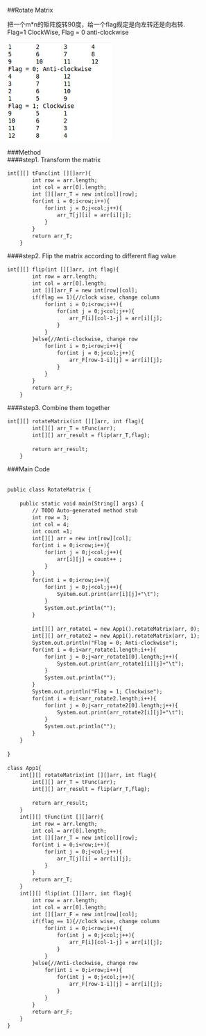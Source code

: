##Rotate Matrix       
     
把一个m*n的矩阵旋转90度，给一个flag规定是向左转还是向右转.        
Flag=1 ClockWise, Flag = 0 anti-clockwise               
         
![Example](DataStructure/img/3-rotateMatrix.png)            
          
###Method        
####step1. Transform the matrix       
```
int[][] tFunc(int [][]arr){
		int row = arr.length;
		int col = arr[0].length;
		int [][]arr_T = new int[col][row];
		for(int i = 0;i<row;i++){
			for(int j = 0;j<col;j++){
				arr_T[j][i] = arr[i][j];
			}
		}
		return arr_T;
	}
```              
         
####step2. Flip the matrix according to different flag value      
```
int[][] flip(int [][]arr, int flag){
		int row = arr.length;
		int col = arr[0].length;
		int [][]arr_F = new int[row][col];
		if(flag == 1){//clock wise, change column
			for(int i = 0;i<row;i++){
				for(int j = 0;j<col;j++){
					arr_F[i][col-1-j] = arr[i][j];
				}
			}
		}else{//Anti-clockwise, change row
			for(int i = 0;i<row;i++){
				for(int j = 0;j<col;j++){
					arr_F[row-1-i][j] = arr[i][j];
				}
			}
		}
		return arr_F;
	}
```           
                   
####step3. Combine them together             
```
int[][] rotateMatrix(int [][]arr, int flag){
		int[][] arr_T = tFunc(arr);
		int[][] arr_result = flip(arr_T,flag);
		
		return arr_result;
	}
```                    
            
          
###Main Code
```

public class RotateMatrix {

	public static void main(String[] args) {
		// TODO Auto-generated method stub
		int row = 3;
		int col = 4;
		int count =1;
		int[][] arr = new int[row][col];
		for(int i = 0;i<row;i++){
			for(int j = 0;j<col;j++){
				arr[i][j] = count++ ;
			}
		}
		for(int i = 0;i<row;i++){
			for(int j = 0;j<col;j++){
				System.out.print(arr[i][j]+"\t");
			}
			System.out.println("");
		}
		
		int[][] arr_rotate1 = new App1().rotateMatrix(arr, 0);
		int[][] arr_rotate2 = new App1().rotateMatrix(arr, 1);
		System.out.println("Flag = 0; Anti-clockwise");
		for(int i = 0;i<arr_rotate1.length;i++){
			for(int j = 0;j<arr_rotate1[0].length;j++){
				System.out.print(arr_rotate1[i][j]+"\t");
			}
			System.out.println("");
		}
		System.out.println("Flag = 1; Clockwise");
		for(int i = 0;i<arr_rotate2.length;i++){
			for(int j = 0;j<arr_rotate2[0].length;j++){
				System.out.print(arr_rotate2[i][j]+"\t");
			}
			System.out.println("");
		}
	}

}

class App1{
	int[][] rotateMatrix(int [][]arr, int flag){
		int[][] arr_T = tFunc(arr);
		int[][] arr_result = flip(arr_T,flag);
		
		return arr_result;
	}
	int[][] tFunc(int [][]arr){
		int row = arr.length;
		int col = arr[0].length;
		int [][]arr_T = new int[col][row];
		for(int i = 0;i<row;i++){
			for(int j = 0;j<col;j++){
				arr_T[j][i] = arr[i][j];
			}
		}
		return arr_T;
	}
	int[][] flip(int [][]arr, int flag){
		int row = arr.length;
		int col = arr[0].length;
		int [][]arr_F = new int[row][col];
		if(flag == 1){//clock wise, change column
			for(int i = 0;i<row;i++){
				for(int j = 0;j<col;j++){
					arr_F[i][col-1-j] = arr[i][j];
				}
			}
		}else{//Anti-clockwise, change row
			for(int i = 0;i<row;i++){
				for(int j = 0;j<col;j++){
					arr_F[row-1-i][j] = arr[i][j];
				}
			}
		}
		return arr_F;
	}
}

```            
         

